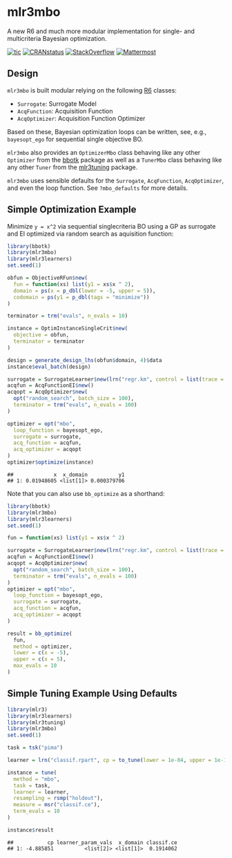 
# mlr3mbo

A new R6 and much more modular implementation for single- and
multicriteria Bayesian optimization.

<!-- badges: start -->

[![tic](https://github.com/mlr-org/mlr3mbo/workflows/tic/badge.svg?branch=main)](https://github.com/mlr-org/mlr3mbo/actions)
[![CRANstatus](https://www.r-pkg.org/badges/version/mlr3mbo)](https://cran.r-project.org/package=mlr3mbo)
[![StackOverflow](https://img.shields.io/badge/stackoverflow-mlr3-orange.svg)](https://stackoverflow.com/questions/tagged/mlr3)
[![Mattermost](https://img.shields.io/badge/chat-mattermost-orange.svg)](https://lmmisld-lmu-stats-slds.srv.mwn.de/mlr_invite/)
<!-- badges: end -->

## Design

`mlr3mbo` is built modular relying on the following
[R6](https://cran.r-project.org/package=R6) classes:

-   `Surrogate`: Surrogate Model
-   `AcqFunction`: Acquisition Function
-   `AcqOptimizer`: Acquisition Function Optimizer

Based on these, Bayesian optimization loops can be written, see, e.g.,
`bayesopt_ego` for sequential single objective BO.

`mlr3mbo` also provides an `OptimizerMbo` class behaving like any other
`Optimizer` from the [bbotk](https://cran.r-project.org/package=bbotk)
package as well as a `TunerMbo` class behaving like any other `Tuner`
from the [mlr3tuning](https://cran.r-project.org/package=mlr3tuning)
package.

`mlr3mbo` uses sensible defaults for the `Surrogate`, `AcqFunction`,
`AcqOptimizer`, and even the loop function. See `?mbo_defaults` for more
details.

## Simple Optimization Example

Minimize `y = x^2` via sequential singlecriteria BO using a GP as
surrogate and EI optimized via random search as aquisition function:

``` r
library(bbotk)
library(mlr3mbo)
library(mlr3learners)
set.seed(1)

obfun = ObjectiveRFun$new(
  fun = function(xs) list(y1 = xs$x ^ 2),
  domain = ps(x = p_dbl(lower = -5, upper = 5)),
  codomain = ps(y1 = p_dbl(tags = "minimize"))
)

terminator = trm("evals", n_evals = 10)

instance = OptimInstanceSingleCrit$new(
  objective = obfun,
  terminator = terminator
)

design = generate_design_lhs(obfun$domain, 4)$data
instance$eval_batch(design)

surrogate = SurrogateLearner$new(lrn("regr.km", control = list(trace = FALSE)))
acqfun = AcqFunctionEI$new()
acqopt = AcqOptimizer$new(
  opt("random_search", batch_size = 100),
  terminator = trm("evals", n_evals = 100)
)

optimizer = opt("mbo",
  loop_function = bayesopt_ego,
  surrogate = surrogate,
  acq_function = acqfun,
  acq_optimizer = acqopt
)
optimizer$optimize(instance)
```

    ##             x  x_domain          y1
    ## 1: 0.01948605 <list[1]> 0.000379706

Note that you can also use `bb_optimize` as a shorthand:

``` r
library(bbotk)
library(mlr3mbo)
library(mlr3learners)
set.seed(1)

fun = function(xs) list(y1 = xs$x ^ 2)

surrogate = SurrogateLearner$new(lrn("regr.km", control = list(trace = FALSE)))
acqfun = AcqFunctionEI$new()
acqopt = AcqOptimizer$new(
  opt("random_search", batch_size = 100),
  terminator = trm("evals", n_evals = 100)
)
optimizer = opt("mbo",
  loop_function = bayesopt_ego,
  surrogate = surrogate,
  acq_function = acqfun,
  acq_optimizer = acqopt
)

result = bb_optimize(
  fun,
  method = optimizer,
  lower = c(x = -5),
  upper = c(x = 5),
  max_evals = 10
)
```

## Simple Tuning Example Using Defaults

``` r
library(mlr3)
library(mlr3learners)
library(mlr3tuning)
library(mlr3mbo)
set.seed(1)

task = tsk("pima")

learner = lrn("classif.rpart", cp = to_tune(lower = 1e-04, upper = 1e-1, logscale = TRUE))

instance = tune(
  method = "mbo",
  task = task,
  learner = learner,
  resampling = rsmp("holdout"),
  measure = msr("classif.ce"),
  term_evals = 10
)

instance$result
```

    ##           cp learner_param_vals  x_domain classif.ce
    ## 1: -4.885851          <list[2]> <list[1]>  0.1914062
